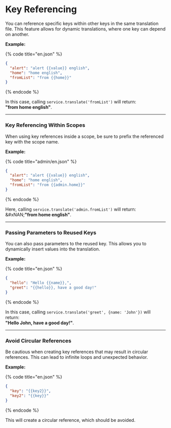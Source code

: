 # Key Referencing

You can reference specific keys within other keys in the same translation file. This feature allows for dynamic translations, where one key can depend on another.

**Example:**

{% code title="en.json" %}

```json
{
  "alert": "alert {{value}} english",
  "home": "home english",
  "fromList": "from {{home}}"
}
```

{% endcode %}

In this case, calling `service.translate('fromList')` will return:\
**"from home english"**.

---

### Key Referencing Within Scopes

When using key references inside a scope, be sure to prefix the referenced key with the scope name.

**Example:**

{% code title="admin/en.json" %}

```json
{
  "alert": "alert {{value}} english",
  "home": "home english",
  "fromList": "from {{admin.home}}"
}
```

{% endcode %}

Here, calling `service.translate('admin.fromList')` will return:\
&#xNAN;**"from home english"**.

---

### Passing Parameters to Reused Keys

You can also pass parameters to the reused key. This allows you to dynamically insert values into the translation.

**Example:**

{% code title="en.json" %}

```json
{
  "hello": "Hello {{name}},",
  "greet": "{{hello}}, have a good day!"
}
```

{% endcode %}

In this case, calling `service.translate('greet', {name: 'John'})` will return:\
**"Hello John, have a good day!"**.

---

### Avoid Circular References

Be cautious when creating key references that may result in circular references. This can lead to infinite loops and unexpected behavior.

**Example:**

{% code title="en.json" %}

```json
{
  "key": "{{key2}}",
  "key2": "{{key}}"
}
```

{% endcode %}

This will create a circular reference, which should be avoided.
